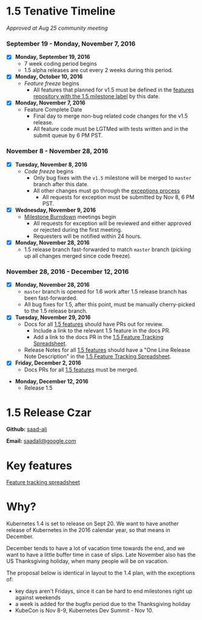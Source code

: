 # 1.5 Tenative Timeline
*Approved at Aug 25 community meeting*

### September 19 - Monday, November 7, 2016
- [x] **Monday, September 19, 2016**
  - 7 week coding period begins
  - 1.5 alpha releases are cut every 2 weeks during this period.
- [x] **Monday, October 10, 2016**
  - *Feature freeze* begins
    - All features that planned for v1.5 must be defined in the [features repository with the 1.5 milestone label](https://github.com/kubernetes/features/issues?q=is%3Aopen+is%3Aissue+milestone%3Av1.5) by this date.
- [x] **Monday, November 7, 2016**
  - Feature Complete Date
    - Final day to merge non-bug related code changes for the v1.5 release.
    - All feature code must be LGTMed with tests written and in the submit queue by 6 PM PST.

### November 8 - November 28, 2016
- [x] **Tuesday, November 8, 2016**
  - *Code freeze* begins
    - Only bug fixes with the `v1.5` milestone will be merged to `master` branch after this date.
    - All other changes must go through the [exceptions process](https://github.com/kubernetes/features/blob/master/EXCEPTIONS.md)
      - All requests for exception must be submitted by Nov 8, 6 PM PST.
- [x] **Wednesday, November 9, 2016**
  - [Milestone Burndown](https://groups.google.com/forum/#!forum/kubernetes-milestone-burndown) meetings begin
    - All requests for exception will be reviewed and either approved or rejected during the first meeting.
    - Requesters will be notified within 24 hours.
- [x] **Monday, November 28, 2016**
  - 1.5 release branch fast-forwarded to match `master` branch (picking up all changes merged since code freeze).

### November 28, 2016 - December 12, 2016
- [x] **Monday, November 28, 2016**
  - `master` branch is opened for 1.6 work after 1.5 release branch has been fast-forwarded.
  - All bug fixes for 1.5, after this point, must be manually cherry-picked to the 1.5 release branch.
- [x] **Tuesday, November 29, 2016**
  - Docs for all [1.5 features](https://github.com/kubernetes/features/issues?q=is%3Aopen+is%3Aissue+milestone%3Av1.5) should have PRs out for review.
    - Include a link to the relevant 1.5 feature in the docs PR.
    - Add a link to the docs PR in the [1.5 Feature Tracking Spreadsheet](https://docs.google.com/spreadsheets/d/1g9JU-67ncE4MHMeKnmslm-JO_aKeltv2kg_Dd6VFmKs/edit#gid=0).
  - Release Notes for all [1.5 features](https://github.com/kubernetes/features/issues?q=is%3Aopen+is%3Aissue+milestone%3Av1.5) should have a "One Line Release Note Description" in the [1.5 Feature Tracking Spreadsheet](https://docs.google.com/spreadsheets/d/1g9JU-67ncE4MHMeKnmslm-JO_aKeltv2kg_Dd6VFmKs/edit#gid=0).
- [x] **Friday, December 2, 2016**
  - Docs PRs for all [1.5 features](https://github.com/kubernetes/features/issues?q=is%3Aopen+is%3Aissue+milestone%3Av1.5) must be merged.
- **Monday, December 12, 2016**
  - Release 1.5

# 1.5 Release Czar
**Github:** [saad-ali](https://github.com/saad-ali)

**Email:** saadali@google.com

# Key features
[Feature tracking spreadsheet](https://docs.google.com/spreadsheets/d/1g9JU-67ncE4MHMeKnmslm-JO_aKeltv2kg_Dd6VFmKs/edit?usp=sharing)

# Why?
Kubernetes 1.4 is set to release on Sept 20.  We want to have another release of Kubernetes in the 2016 calendar year, so that means in December.

December tends to have a lot of vacation time towards the end, and we want to have a little buffer time in case of slips.  Late November also has the US Thanksgiving holiday, when many people will be on vacation.

The proposal below is identical in layout to the 1.4 plan, with the exceptions of:
- key days aren't Fridays, since it can be hard to end milestones right up against weekends
- a week is added for the bugfix period due to the Thanksgiving holiday
- KubeCon is Nov 8-9, Kubernetes Dev Summit - Nov 10.
